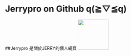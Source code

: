 Jerrypro on Github q(≧▽≦q)
====
##Jerrypro 是關於JERRY的個人網頁
<img src="https://jerryis-strong.github.io/jerrypro/Resources/Bgimg/02.png" width="100px">
